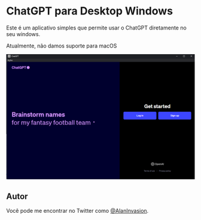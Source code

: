 # ChatGPT para Desktop Windows

Este é um aplicativo simples que permite usar o ChatGPT diretamente no seu windows.


Atualmente, não damos suporte para macOS

<p align="center">
  <img src="./images/print.png" width="700">
</p>


## Autor

Você pode me encontrar no Twitter como [@AlanInvasion](https://twitter.com/AlanInvasion).
